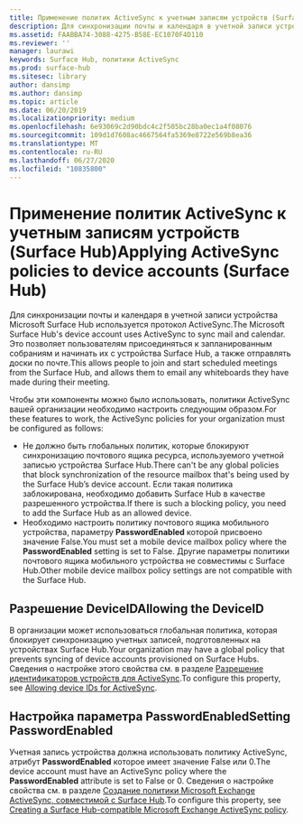 ```yaml
---
title: Применение политик ActiveSync к учетным записям устройств (Surface Hub)
description: Для синхронизации почты и календаря в учетной записи устройства Microsoft Surface Hub используется протокол ActiveSync. Это позволяет пользователям присоединяться к запланированным собраниям и начинать их с устройства Surface Hub, а также отправлять доски по почте.
ms.assetid: FAABBA74-3088-4275-B58E-EC1070F4D110
ms.reviewer: ''
manager: laurawi
keywords: Surface Hub, политики ActiveSync
ms.prod: surface-hub
ms.sitesec: library
author: dansimp
ms.author: dansimp
ms.topic: article
ms.date: 06/20/2019
ms.localizationpriority: medium
ms.openlocfilehash: 6e93069c2d90bdc4c2f505bc28ba0ec1a4f08076
ms.sourcegitcommit: 109d1d7608ac4667564fa5369e8722e569b8ea36
ms.translationtype: MT
ms.contentlocale: ru-RU
ms.lasthandoff: 06/27/2020
ms.locfileid: "10835800"
---
```

# <span data-ttu-id="a342b-105">Применение политик ActiveSync к учетным записям устройств (Surface Hub)</span><span class="sxs-lookup"><span data-stu-id="a342b-105">Applying ActiveSync policies to device accounts (Surface Hub)</span></span>


<span data-ttu-id="a342b-106">Для синхронизации почты и календаря в учетной записи устройства Microsoft Surface Hub используется протокол ActiveSync.</span><span class="sxs-lookup"><span data-stu-id="a342b-106">The Microsoft Surface Hub's device account uses ActiveSync to sync mail and calendar.</span></span> <span data-ttu-id="a342b-107">Это позволяет пользователям присоединяться к запланированным собраниям и начинать их с устройства Surface Hub, а также отправлять доски по почте.</span><span class="sxs-lookup"><span data-stu-id="a342b-107">This allows people to join and start scheduled meetings from the Surface Hub, and allows them to email any whiteboards they have made during their meeting.</span></span>

<span data-ttu-id="a342b-108">Чтобы эти компоненты можно было использовать, политики ActiveSync вашей организации необходимо настроить следующим образом.</span><span class="sxs-lookup"><span data-stu-id="a342b-108">For these features to work, the ActiveSync policies for your organization must be configured as follows:</span></span>

-   <span data-ttu-id="a342b-109">Не должно быть глобальных политик, которые блокируют синхронизацию почтового ящика ресурса, используемого учетной записью устройства Surface Hub.</span><span class="sxs-lookup"><span data-stu-id="a342b-109">There can't be any global policies that block synchronization of the resource mailbox that's being used by the Surface Hub’s device account.</span></span> <span data-ttu-id="a342b-110">Если такая политика заблокирована, необходимо добавить Surface Hub в качестве разрешенного устройства.</span><span class="sxs-lookup"><span data-stu-id="a342b-110">If there is such a blocking policy, you need to add the Surface Hub as an allowed device.</span></span>
-   <span data-ttu-id="a342b-111">Необходимо настроить политику почтового ящика мобильного устройства, параметру **PasswordEnabled** которой присвоено значение False.</span><span class="sxs-lookup"><span data-stu-id="a342b-111">You must set a mobile device mailbox policy where the **PasswordEnabled** setting is set to False.</span></span> <span data-ttu-id="a342b-112">Другие параметры политики почтового ящика мобильного устройства не совместимы с Surface Hub.</span><span class="sxs-lookup"><span data-stu-id="a342b-112">Other mobile device mailbox policy settings are not compatible with the Surface Hub.</span></span>

## <span data-ttu-id="a342b-113">Разрешение DeviceID</span><span class="sxs-lookup"><span data-stu-id="a342b-113">Allowing the DeviceID</span></span>


<span data-ttu-id="a342b-114">В организации может использоваться глобальная политика, которая блокирует синхронизацию учетных записей, подготовленных на устройствах Surface Hub.</span><span class="sxs-lookup"><span data-stu-id="a342b-114">Your organization may have a global policy that prevents syncing of device accounts provisioned on Surface Hubs.</span></span> <span data-ttu-id="a342b-115">Сведения о настройке этого свойства см. в разделе [Разрешение идентификаторов устройств для ActiveSync](appendix-a-powershell-scripts-for-surface-hub.md#whitelisting-device-ids-cmdlet).</span><span class="sxs-lookup"><span data-stu-id="a342b-115">To configure this property, see [Allowing device IDs for ActiveSync](appendix-a-powershell-scripts-for-surface-hub.md#whitelisting-device-ids-cmdlet).</span></span>

## <span data-ttu-id="a342b-116">Настройка параметра PasswordEnabled</span><span class="sxs-lookup"><span data-stu-id="a342b-116">Setting PasswordEnabled</span></span>


<span data-ttu-id="a342b-117">Учетная запись устройства должна использовать политику ActiveSync, атрибут **PasswordEnabled** которое имеет значение False или 0.</span><span class="sxs-lookup"><span data-stu-id="a342b-117">The device account must have an ActiveSync policy where the **PasswordEnabled** attribute is set to False or 0.</span></span> <span data-ttu-id="a342b-118">Сведения о настройке свойства см. в разделе [Создание политики Microsoft Exchange ActiveSync, совместимой с Surface Hub](appendix-a-powershell-scripts-for-surface-hub.md#create-compatible-as-policy).</span><span class="sxs-lookup"><span data-stu-id="a342b-118">To configure this property, see [Creating a Surface Hub-compatible Microsoft Exchange ActiveSync policy](appendix-a-powershell-scripts-for-surface-hub.md#create-compatible-as-policy).</span></span>

 

 





